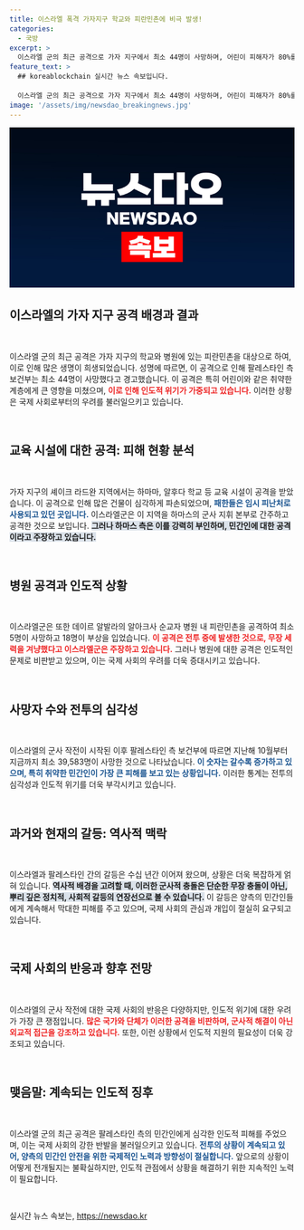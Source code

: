 ```yaml
---
title: 이스라엘 폭격 가자지구 학교와 피란민촌에 비극 발생!
categories:
  - 국방
excerpt: >
  이스라엘 군의 최근 공격으로 가자 지구에서 최소 44명이 사망하며, 어린이 피해자가 80%를 차지했습니다. 이스라엘은 공격이 하마스 군사 기지를 겨냥했다고 주장하지만, 팔레스타인 측은 피란민의 안전을 위협한다고 반박하고 있습니다.
feature_text: >
  ## koreablockchain 실시간 뉴스 속보입니다.

  이스라엘 군의 최근 공격으로 가자 지구에서 최소 44명이 사망하며, 어린이 피해자가 80%를 차지했습니다. 이스라엘은 공격이 하마스 군사 기지를 겨냥했다고 주장하지만, 팔레스타인 측은 피란민의 안전을 위협한다고 반박하고 있습니다.
image: '/assets/img/newsdao_breakingnews.jpg'
---
```


<p><img src="/assets/img/newsdao_breakingnews.jpg" alt="koreablockchain 속보" /></p>

<h2 data-ke-size="size26">이스라엘의 가자 지구 공격 배경과 결과</h2>

<p data-ke-size="size16">&nbsp;</p>

<p>이스라엘 군의 최근 공격은 가자 지구의 학교와 병원에 있는 피란민촌을 대상으로 하여, 이로 인해 많은 생명이 희생되었습니다. 성명에 따르면, 이 공격으로 인해 팔레스타인 측 보건부는 최소 44명이 사망했다고 경고했습니다. 이 공격은 특히 어린이와 같은 취약한 계층에게 큰 영향을 미쳤으며, <b><span style="color: #ee2323;">이로 인해 인도적 위기가 가중되고 있습니다.</span></b> 이러한 상황은 국제 사회로부터의 우려를 불러일으키고 있습니다.</p>

<p data-ke-size="size16">&nbsp;</p>

<h2 data-ke-size="size26">교육 시설에 대한 공격: 피해 현황 분석</h2>

<p data-ke-size="size16">&nbsp;</p>

<p>가자 지구의 셰이크 라드완 지역에서는 하마마, 알후다 학교 등 교육 시설이 공격을 받았습니다. 이 공격으로 인해 많은 건물이 심각하게 파손되었으며, <b><span style="color: #1a5490;">패한들은 임시 피난처로 사용되고 있던 곳입니다.</span></b> 이스라엘군은 이 지역을 하마스의 군사 지휘 본부로 간주하고 공격한 것으로 보입니다. <b><span style="background-color: #21538527;">그러나 하마스 측은 이를 강력히 부인하며, 민간인에 대한 공격이라고 주장하고 있습니다.</span></b></p>

<p data-ke-size="size16">&nbsp;</p>

<h2 data-ke-size="size26">병원 공격과 인도적 상황</h2>

<p data-ke-size="size16">&nbsp;</p>

<p>이스라엘군은 또한 데이르 알발라의 알아크사 순교자 병원 내 피란민촌을 공격하여 최소 5명이 사망하고 18명이 부상을 입었습니다. <b><span style="color: #ee2323;">이 공격은 전투 중에 발생한 것으로, 무장 세력을 겨냥했다고 이스라엘군은 주장하고 있습니다.</span></b> 그러나 병원에 대한 공격은 인도적인 문제로 비판받고 있으며, 이는 국제 사회의 우려를 더욱 증대시키고 있습니다.</p>

<p data-ke-size="size16">&nbsp;</p>

<h2 data-ke-size="size26">사망자 수와 전투의 심각성</h2>

<p data-ke-size="size16">&nbsp;</p>

<p>이스라엘의 군사 작전이 시작된 이후 팔레스타인 측 보건부에 따르면 지난해 10월부터 지금까지 최소 39,583명이 사망한 것으로 나타났습니다. <b><span style="color: #1a5490;">이 숫자는 갈수록 증가하고 있으며, 특히 취약한 민간인이 가장 큰 피해를 보고 있는 상황입니다.</span></b> 이러한 통계는 전투의 심각성과 인도적 위기를 더욱 부각시키고 있습니다.</p>

<p data-ke-size="size16">&nbsp;</p>

<h2 data-ke-size="size26">과거와 현재의 갈등: 역사적 맥락</h2>

<p data-ke-size="size16">&nbsp;</p>

<p>이스라엘과 팔레스타인 간의 갈등은 수십 년간 이어져 왔으며, 상황은 더욱 복잡하게 얽혀 있습니다. <b><span style="background-color: #21538527;">역사적 배경을 고려할 때, 이러한 군사적 충돌은 단순한 무장 충돌이 아닌, 뿌리 깊은 정치적, 사회적 갈등의 연장선으로 볼 수 있습니다.</span></b> 이 갈등은 양측의 민간인들에게 계속해서 막대한 피해를 주고 있으며, 국제 사회의 관심과 개입이 절실히 요구되고 있습니다.</p>

<p data-ke-size="size16">&nbsp;</p>

<h2 data-ke-size="size26">국제 사회의 반응과 향후 전망</h2>

<p data-ke-size="size16">&nbsp;</p>

<p>이스라엘의 군사 작전에 대한 국제 사회의 반응은 다양하지만, 인도적 위기에 대한 우려가 가장 큰 쟁점입니다. <b><span style="color: #ee2323;">많은 국가와 단체가 이러한 공격을 비판하며, 군사적 해결이 아닌 외교적 접근을 강조하고 있습니다.</span></b> 또한, 이런 상황에서 인도적 지원의 필요성이 더욱 강조되고 있습니다.</p>

<p data-ke-size="size16">&nbsp;</p>

<h2 data-ke-size="size26">맺음말: 계속되는 인도적 징후</h2>

<p data-ke-size="size16">&nbsp;</p>

<p>이스라엘 군의 최근 공격은 팔레스타인 측의 민간인에게 심각한 인도적 피해를 주었으며, 이는 국제 사회의 강한 반발을 불러일으키고 있습니다. <b><span style="color: #1a5490;">전투의 상황이 계속되고 있어, 양측의 민간인 안전을 위한 국제적인 노력과 방향성이 절실합니다.</span></b> 앞으로의 상황이 어떻게 전개될지는 불확실하지만, 인도적 관점에서 상황을 해결하기 위한 지속적인 노력이 필요합니다.</p>

<p data-ke-size="size16">&nbsp;</p>
실시간 뉴스 속보는, <a href="https://newsdao.kr" rel="dofollow">https://newsdao.kr</a>


